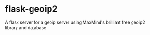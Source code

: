 # flask-geoip2
A flask server for a geoip server using MaxMind's brilliant free geoip2 library and database
